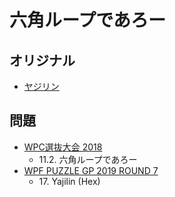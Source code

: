 # 六角ループであろー

## オリジナル
- [ヤジリン](yajilin.md)

## 問題
- [WPC選抜大会 2018](../questions/jwpc2018.md)
	- 11.2. 六角ループであろー
- [WPF PUZZLE GP 2019 ROUND 7](../questions/wpfpgp2019-7.md)
	- 17\. Yajilin (Hex)
